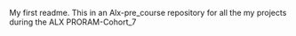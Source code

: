 My first readme. 
This in an Alx-pre_course repository for all the my projects during the ALX PRORAM-Cohort_7 
